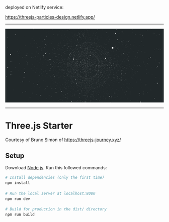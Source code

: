 deployed on Netlify service: 

https://threejs-particles-design.netlify.app/

**************************
![THREEJSparticles](https://github.com/vitustockholm/threejs-particles-mesh/blob/main/Screenshot%20(5425).png "THREEJSparticles")
**************************

# Three.js Starter
Courtesy of Bruno Simon of https://threejs-journey.xyz/

## Setup
Download [Node.js](https://nodejs.org/en/download/).
Run this followed commands:

``` bash
# Install dependencies (only the first time)
npm install

# Run the local server at localhost:8080
npm run dev

# Build for production in the dist/ directory
npm run build
```
